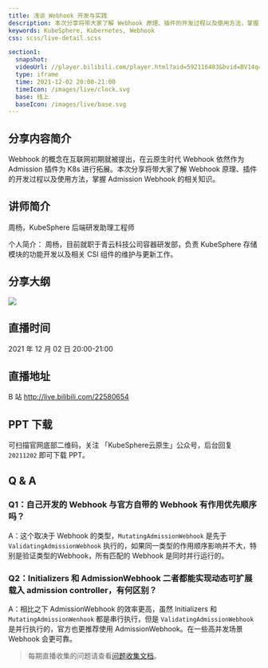 ```yaml
---
title: 浅谈 Webhook 开发与实践
description: 本次分享将带大家了解 Webhook 原理、插件的开发过程以及使用方法，掌握 Admission Webhook 的相关知识。
keywords: KubeSphere, Kubernetes, Webhook
css: scss/live-detail.scss

section1:
  snapshot: 
  videoUrl: //player.bilibili.com/player.html?aid=592116483&bvid=BV14q4y1z785&cid=453718387&page=1&high_quality=1
  type: iframe
  time: 2021-12-02 20:00-21:00
  timeIcon: /images/live/clock.svg
  base: 线上
  baseIcon: /images/live/base.svg
---
```

## 分享内容简介

Webhook 的概念在互联网初期就被提出，在云原生时代 Webhook 依然作为 Admission 插件为 K8s 进行拓展。本次分享将带大家了解 Webhook 原理、插件的开发过程以及使用方法，掌握 Admission Webhook 的相关知识。

## 讲师简介

周杨，KubeSphere 后端研发助理工程师

个人简介：
周杨，目前就职于青云科技公司容器研发部，负责 KubeSphere 存储模块的功能开发以及相关 CSI 组件的维护与更新工作。


## 分享大纲

![](https://pek3b.qingstor.com/kubesphere-community/images/webhook1202-live.png)

## 直播时间

2021 年 12 月 02 日 20:00-21:00

## 直播地址

B 站  http://live.bilibili.com/22580654

## PPT 下载

可扫描官网底部二维码，关注 「KubeSphere云原生」公众号，后台回复 `20211202` 即可下载 PPT。

## Q & A

### Q1：自己开发的 Webhook 与官方自带的 Webhook 有作用优先顺序吗？

A：这个取决于 Webhook 的类型，`MutatingAdmissionWebhook` 是先于`ValidatingAdmissionWebhook` 执行的，如果同一类型的作用顺序影响并不大，特别是验证类型的Webhook，所有匹配的 Webhook 是同时并行运行的。

### Q2：Initializers 和 AdmissionWebhook 二者都能实现动态可扩展载入 admission controller，有何区别？

A：相比之下 AdmissionWebhook 的效率更高，虽然 Initializers 和 `MutatingAdmissionWenhook` 都是串行执行，但是 `ValidatingAdmissionWebhook` 是并行执行的，官方也更推荐使用 AdmissionWebhook。在一些高并发场景 Webhook 会更可靠。

> 每期直播收集的问题请查看[问题收集文档](https://docs.qq.com/doc/DQ1VMUlhwVVFCY1J0)。